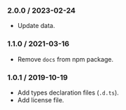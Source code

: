 ### 2.0.0 / 2023-02-24

* Update data.

### 1.1.0 / 2021-03-16

* Remove `docs` from npm package.

### 1.0.1 / 2019-10-19

* Add types declaration files (`.d.ts`).
* Add license file.
